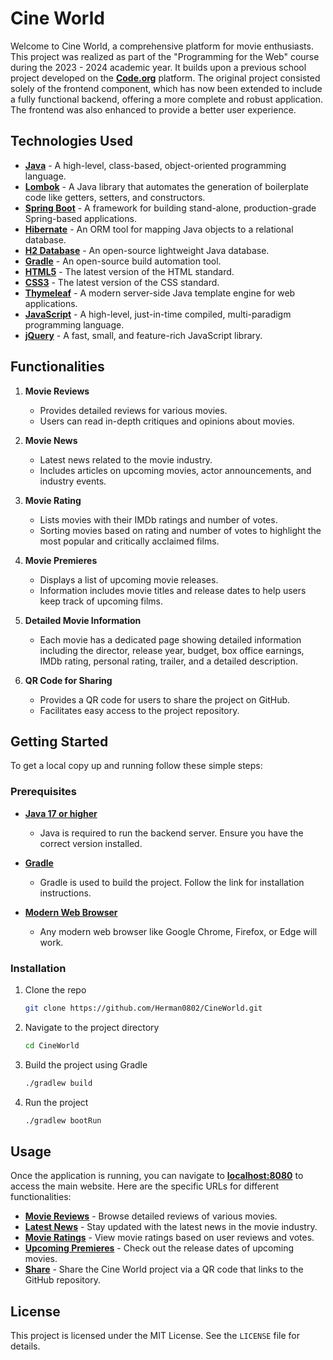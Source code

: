 # Cine World

Welcome to Cine World, a comprehensive platform for movie enthusiasts. This project was realized as part of the "Programming for the Web" course during the 2023 - 2024 academic year. It builds upon a previous school project developed on the **[Code.org](https://codeprojects.org/projects/weblab/oWZ1sXb3rGhatqboFaIh56AwPL4HncKjDDGfZTJVnk8/)** platform. The original project consisted solely of the frontend component, which has now been extended to include a fully functional backend, offering a more complete and robust application. The frontend was also enhanced to provide a better user experience.

## Technologies Used

- **[Java](https://www.java.com)** - A high-level, class-based, object-oriented programming language.
- **[Lombok](https://projectlombok.org)** - A Java library that automates the generation of boilerplate code like getters, setters, and constructors.
- **[Spring Boot](https://spring.io/projects/spring-boot)** - A framework for building stand-alone, production-grade Spring-based applications.
- **[Hibernate](https://hibernate.org)** - An ORM tool for mapping Java objects to a relational database.
- **[H2 Database](https://www.h2database.com)** - An open-source lightweight Java database.
- **[Gradle](https://gradle.org)** - An open-source build automation tool.
- **[HTML5](https://developer.mozilla.org/en-US/docs/Web/Guide/HTML/HTML5)** - The latest version of the HTML standard.
- **[CSS3](https://developer.mozilla.org/en-US/docs/Web/CSS)** - The latest version of the CSS standard.
- **[Thymeleaf](https://www.thymeleaf.org)** - A modern server-side Java template engine for web applications.
- **[JavaScript](https://developer.mozilla.org/en-US/docs/Web/JavaScript)** - A high-level, just-in-time compiled, multi-paradigm programming language.
- **[jQuery](https://jquery.com)** - A fast, small, and feature-rich JavaScript library.

## Functionalities

1. **Movie Reviews**
    - Provides detailed reviews for various movies.
    - Users can read in-depth critiques and opinions about movies.

2. **Movie News**
    - Latest news related to the movie industry.
    - Includes articles on upcoming movies, actor announcements, and industry events.

3. **Movie Rating**
    - Lists movies with their IMDb ratings and number of votes.
    - Sorting movies based on rating and number of votes to highlight the most popular and critically acclaimed films.

4. **Movie Premieres**
    - Displays a list of upcoming movie releases.
    - Information includes movie titles and release dates to help users keep track of upcoming films.

5. **Detailed Movie Information**
    - Each movie has a dedicated page showing detailed information including the director, release year, budget, box office earnings, IMDb rating, personal rating, trailer, and a detailed description.

6. **QR Code for Sharing**
    - Provides a QR code for users to share the project on GitHub.
    - Facilitates easy access to the project repository.

## Getting Started

To get a local copy up and running follow these simple steps:

### Prerequisites

- **[Java 17 or higher](https://www.oracle.com/java/technologies/downloads/#java17)**
    - Java is required to run the backend server. Ensure you have the correct version installed.

- **[Gradle](https://gradle.org/install/)**
    - Gradle is used to build the project. Follow the link for installation instructions.

- **[Modern Web Browser](https://www.google.com/chrome/)**
    - Any modern web browser like Google Chrome, Firefox, or Edge will work.

### Installation

1. Clone the repo
   ```sh
   git clone https://github.com/Herman0802/CineWorld.git
   ```
2. Navigate to the project directory
   ```sh
   cd CineWorld
   ```
3. Build the project using Gradle
   ```sh
   ./gradlew build
   ```
4. Run the project
   ```sh
   ./gradlew bootRun
   ```

## Usage

Once the application is running, you can navigate to **[localhost:8080](http://localhost:8080)** to access the main website. Here are the specific URLs for different functionalities:

- **[Movie Reviews](http://localhost:8080/reviews)** - Browse detailed reviews of various movies.
- **[Latest News](http://localhost:8080/news)** - Stay updated with the latest news in the movie industry.
- **[Movie Ratings](http://localhost:8080/rating)** - View movie ratings based on user reviews and votes.
- **[Upcoming Premieres](http://localhost:8080/premieres)** - Check out the release dates of upcoming movies.
- **[Share](http://localhost:8080/share)** - Share the Cine World project via a QR code that links to the GitHub repository.

## License

This project is licensed under the MIT License. See the `LICENSE` file for details.
